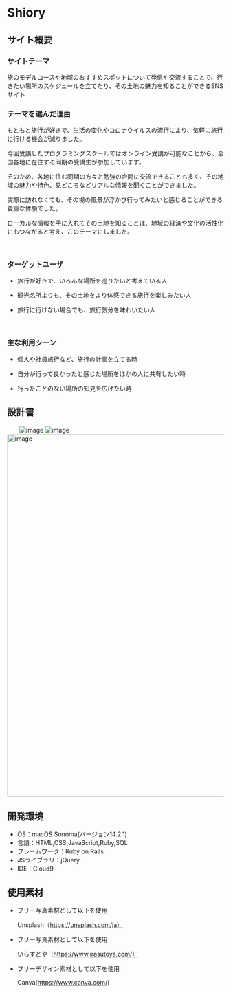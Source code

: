 # Shiory

## サイト概要



### サイトテーマ

旅のモデルコースや地域のおすすめスポットについて発信や交流することで、行きたい場所のスケジュールを立てたり、その土地の魅力を知ることができるSNSサイト​


### テーマを選んだ理由

もともと旅行が好きで、生活の変化やコロナウイルスの流行により、気軽に旅行に行ける機会が減りました。

今回受講したプログラミングスクールではオンライン受講が可能なことから、全国各地に在住する同期の受講生が参加しています。

そのため、各地に住む同期の方々と勉強の合間に交流できることも多く、その地域の魅力や特色、見どころなどリアルな情報を聞くことができました。

実際に訪れなくても、その場の風景が浮かび行ってみたいと感じることができる貴重な体験でした。

ローカルな情報を手に入れてその土地を知ることは、地域の経済や文化の活性化にもつながると考え、このテーマにしました。

​
### ターゲットユーザ

- 旅行が好きで、いろんな場所を巡りたいと考えている人

- 観光名所よりも、その土地をより体感できる旅行を楽しみたい人

- 旅行に行けない場合でも、旅行気分を味わいたい人

​
### 主な利用シーン

- 個人や社員旅行など、旅行の計画を立てる時

- 自分が行って良かったと感じた場所をほかの人に共有したい時

- 行ったことのない場所の知見を広げたい時


## 設計書
　　![image](https://github.com/w2yuri/shiory/assets/155799910/da0cd97d-37ce-4953-b1d5-57dcbfef42ee)
 ![image](https://github.com/w2yuri/shiory/assets/155799910/e130f4ce-acc3-46a0-86f3-c79cdeaa8afa)
 <img width="844" alt="image" src="https://github.com/w2yuri/shiory/assets/155799910/15cd7af3-3b11-4797-9adb-2249697bd354">

## 開発環境
- OS：macOS Sonoma(バージョン14.2.1)
- 言語：HTML,CSS,JavaScript,Ruby,SQL
- フレームワーク：Ruby on Rails
- JSライブラリ：jQuery
- IDE：Cloud9
​
## 使用素材
- フリー写真素材として以下を使用

  Unsplash（https://unsplash.com/ja）
- フリー写真素材として以下を使用

  いらすとや（https://www.irasutoya.com/）
- フリーデザイン素材として以下を使用
  
  Canva(https://www.canva.com/)
